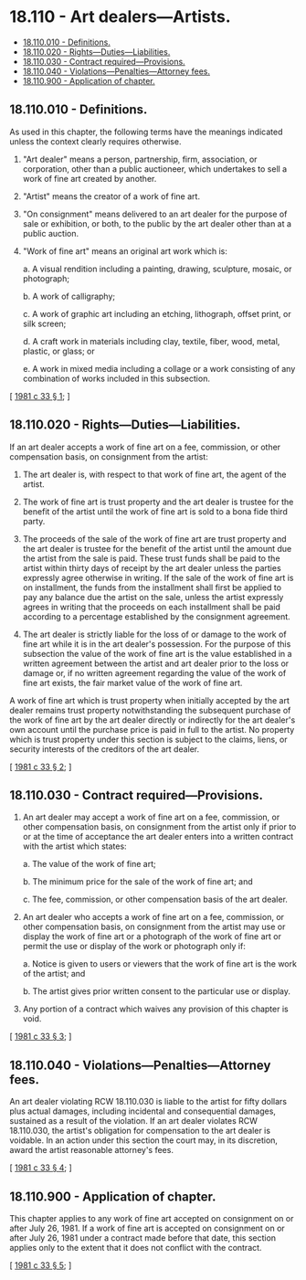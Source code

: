 # 18.110 - Art dealers—Artists.
* [18.110.010 - Definitions.](#18110010---definitions)
* [18.110.020 - Rights—Duties—Liabilities.](#18110020---rightsdutiesliabilities)
* [18.110.030 - Contract required—Provisions.](#18110030---contract-requiredprovisions)
* [18.110.040 - Violations—Penalties—Attorney fees.](#18110040---violationspenaltiesattorney-fees)
* [18.110.900 - Application of chapter.](#18110900---application-of-chapter)
## 18.110.010 - Definitions.
As used in this chapter, the following terms have the meanings indicated unless the context clearly requires otherwise.

1. "Art dealer" means a person, partnership, firm, association, or corporation, other than a public auctioneer, which undertakes to sell a work of fine art created by another.

2. "Artist" means the creator of a work of fine art.

3. "On consignment" means delivered to an art dealer for the purpose of sale or exhibition, or both, to the public by the art dealer other than at a public auction.

4. "Work of fine art" means an original art work which is:

    a.  A visual rendition including a painting, drawing, sculpture, mosaic, or photograph;

    b.  A work of calligraphy;

    c.  A work of graphic art including an etching, lithograph, offset print, or silk screen;

    d.  A craft work in materials including clay, textile, fiber, wood, metal, plastic, or glass; or

    e.  A work in mixed media including a collage or a work consisting of any combination of works included in this subsection.

\[ [1981 c 33 § 1](http://leg.wa.gov/CodeReviser/documents/sessionlaw/1981c33.pdf?cite=1981%20c%2033%20§%201); \]

## 18.110.020 - Rights—Duties—Liabilities.
If an art dealer accepts a work of fine art on a fee, commission, or other compensation basis, on consignment from the artist:

1. The art dealer is, with respect to that work of fine art, the agent of the artist.

2. The work of fine art is trust property and the art dealer is trustee for the benefit of the artist until the work of fine art is sold to a bona fide third party.

3. The proceeds of the sale of the work of fine art are trust property and the art dealer is trustee for the benefit of the artist until the amount due the artist from the sale is paid. These trust funds shall be paid to the artist within thirty days of receipt by the art dealer unless the parties expressly agree otherwise in writing. If the sale of the work of fine art is on installment, the funds from the installment shall first be applied to pay any balance due the artist on the sale, unless the artist expressly agrees in writing that the proceeds on each installment shall be paid according to a percentage established by the consignment agreement.

4. The art dealer is strictly liable for the loss of or damage to the work of fine art while it is in the art dealer's possession. For the purpose of this subsection the value of the work of fine art is the value established in a written agreement between the artist and art dealer prior to the loss or damage or, if no written agreement regarding the value of the work of fine art exists, the fair market value of the work of fine art.

A work of fine art which is trust property when initially accepted by the art dealer remains trust property notwithstanding the subsequent purchase of the work of fine art by the art dealer directly or indirectly for the art dealer's own account until the purchase price is paid in full to the artist. No property which is trust property under this section is subject to the claims, liens, or security interests of the creditors of the art dealer.

\[ [1981 c 33 § 2](http://leg.wa.gov/CodeReviser/documents/sessionlaw/1981c33.pdf?cite=1981%20c%2033%20§%202); \]

## 18.110.030 - Contract required—Provisions.
1. An art dealer may accept a work of fine art on a fee, commission, or other compensation basis, on consignment from the artist only if prior to or at the time of acceptance the art dealer enters into a written contract with the artist which states:

    a.  The value of the work of fine art;

    b.  The minimum price for the sale of the work of fine art; and

    c.  The fee, commission, or other compensation basis of the art dealer.

2. An art dealer who accepts a work of fine art on a fee, commission, or other compensation basis, on consignment from the artist may use or display the work of fine art or a photograph of the work of fine art or permit the use or display of the work or photograph only if:

    a.  Notice is given to users or viewers that the work of fine art is the work of the artist; and

    b.  The artist gives prior written consent to the particular use or display.

3. Any portion of a contract which waives any provision of this chapter is void.

\[ [1981 c 33 § 3](http://leg.wa.gov/CodeReviser/documents/sessionlaw/1981c33.pdf?cite=1981%20c%2033%20§%203); \]

## 18.110.040 - Violations—Penalties—Attorney fees.
An art dealer violating RCW 18.110.030 is liable to the artist for fifty dollars plus actual damages, including incidental and consequential damages, sustained as a result of the violation. If an art dealer violates RCW 18.110.030, the artist's obligation for compensation to the art dealer is voidable. In an action under this section the court may, in its discretion, award the artist reasonable attorney's fees.

\[ [1981 c 33 § 4](http://leg.wa.gov/CodeReviser/documents/sessionlaw/1981c33.pdf?cite=1981%20c%2033%20§%204); \]

## 18.110.900 - Application of chapter.
This chapter applies to any work of fine art accepted on consignment on or after July 26, 1981. If a work of fine art is accepted on consignment on or after July 26, 1981 under a contract made before that date, this section applies only to the extent that it does not conflict with the contract.

\[ [1981 c 33 § 5](http://leg.wa.gov/CodeReviser/documents/sessionlaw/1981c33.pdf?cite=1981%20c%2033%20§%205); \]

